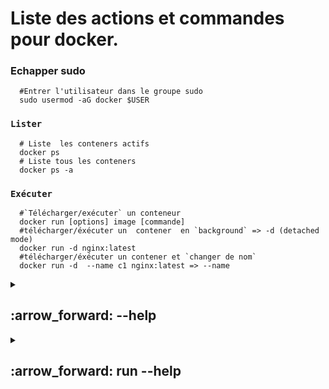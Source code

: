 #  Liste des actions et commandes pour docker.


###  Echapper sudo

      #Entrer l'utilisateur dans le groupe sudo
      sudo usermod -aG docker $USER

### `Lister`

      # Liste  les conteners actifs
      docker ps
      # Liste tous les conteners
      docker ps -a

### `Exécuter`

      #`Télécharger/exécuter` un conteneur
      docker run [options] image [commande]
      #télécharger/éxécuter un  contener  en `background` => -d (detached mode)
      docker run -d nginx:latest
      #télécharger/éxécuter un contener et `changer de nom`
      docker run -d  --name c1 nginx:latest => --name





































      
<details>
<summary>
<h2>
:arrow_forward: --help
</h2>
</summary>


# Docker 

## Commandes courantes

| Commande | Description                                       |
| -------- | ------------------------------------------------|
| `run`    | Crée et lance un nouveau conteneur à partir d’une image |
| `exec`   | Exécute une commande dans un conteneur en cours d’exécution |
| `ps`     | Liste les conteneurs                             |
| `build`  | Construit une image à partir d’un Dockerfile    |
| `bake`   | Construire à partir d’un fichier                 |
| `pull`   | Télécharge une image depuis un registre          |
| `push`   | Envoie une image vers un registre                 |
| `images` | Liste les images                                 |
| `login`  | Authentification auprès d’un registre            |
| `logout` | Déconnexion d’un registre                         |
| `search` | Recherche d’images sur Docker Hub                 |
| `version`| Affiche la version de Docker                      |
| `info`   | Affiche des informations globales sur le système |

## Commandes de gestion

| Commande  | Description                                    |
| --------- | ----------------------------------------------|
| `builder` | Gérer les builds                              |
| `buildx*` | Docker Buildx                                 |
| `compose*`| Docker Compose                               |
| `container`| Gérer les conteneurs                         |
| `context` | Gérer les contextes                           |
| `image`   | Gérer les images                              |
| `manifest`| Gérer les manifestes d’image Docker          |
| `network` | Gérer les réseaux                             |
| `plugin`  | Gérer les plugins                             |
| `system`  | Gérer Docker                                  |
| `trust`   | Gérer la confiance sur les images Docker     |
| `volume`  | Gérer les volumes                             |

## Commandes Swarm

| Commande | Description                                  |
| -------- | --------------------------------------------|
| `swarm`  | Gérer Docker Swarm                          |

## Autres commandes

| Commande  | Description                                     |
| --------- | -----------------------------------------------|
| `attach`  | Attacher les flux standard (entrée/sortie) à un conteneur en cours |
| `commit`  | Créer une nouvelle image à partir des modifications d’un conteneur  |
| `cp`      | Copier des fichiers/dossiers entre un conteneur et le système local |
| `create`  | Créer un nouveau conteneur                       |
| `diff`    | Inspecter les modifications sur le système de fichiers d’un conteneur |
| `events`  | Obtenir les événements en temps réel du serveur  |
| `export`  | Exporter le système de fichiers d’un conteneur en archive tar |
| `history` | Afficher l’historique d’une image               |
| `import`  | Importer le contenu d’une archive tar pour créer une image |
| `inspect` | Retourner des informations détaillées sur des objets Docker |
| `kill`    | Tuer un ou plusieurs conteneurs en cours        |
| `load`    | Charger une image à partir d’une archive tar ou de l'entrée standard |
| `logs`    | Récupérer les logs d’un conteneur                |
| `pause`   | Mettre en pause tous les processus d’un ou plusieurs conteneurs |
| `port`    | Lister les mappages de ports d’un conteneur     |
| `rename`  | Renommer un conteneur                            |
| `restart` | Redémarrer un ou plusieurs conteneurs           |
| `rm`      | Supprimer un ou plusieurs conteneurs            |
| `rmi`     | Supprimer une ou plusieurs images                |
| `save`    | Sauvegarder une ou plusieurs images dans une archive tar |
| `start`   | Démarrer un ou plusieurs conteneurs arrêtés     |
| `stats`   | Afficher en direct les statistiques d’utilisation des ressources d’un conteneur |
| `stop`    | Arrêter un ou plusieurs conteneurs en cours     |
| `tag`     | Créer une étiquette TARGET_IMAGE qui réfère à SOURCE_IMAGE |
| `top`     | Afficher les processus en cours dans un conteneur |
| `unpause` | Reprendre tous les processus mis en pause dans un ou plusieurs conteneurs |
| `update`  | Mettre à jour la configuration d’un ou plusieurs conteneurs |
| `wait`    | Bloquer jusqu’à ce qu’un ou plusieurs conteneurs s’arrêtent, puis afficher leur code de sortie |

## Options globales

| Option                     | Description                                                    |
| -------------------------- | --------------------------------------------------------------|
| `--config string`          | Emplacement des fichiers de configuration client (par défaut `"/home/sednal/.docker"`) |
| `-c, --context string`     | Nom du contexte à utiliser pour se connecter au démon (remplace la variable d’environnement DOCKER_HOST) |
| `-D, --debug`              | Activer le mode debug                                          |
| `-H, --host string`        | Socket du démon auquel se connecter                           |
| `-l, --log-level string`   | Niveau de journalisation ("debug", "info", "warn", "error", "fatal") (par défaut "info") |
| `--tls`                    | Utiliser TLS (impliqué par --tlsverify)                        |
| `--tlscacert string`       | Certificats CA de confiance (par défaut `"/home/sednal/.docker/ca.pem"`) |
| `--tlscert string`         | Chemin vers le certificat TLS (par défaut `"/home/sednal/.docker/cert.pem"`) |
| `--tlskey string`          | Chemin vers la clé TLS (par défaut `"/home/sednal/.docker/key.pem"`) |
| `--tlsverify`              | Utiliser TLS et vérifier le serveur distant                    |
| `-v, --version`            | Affiche la version et quitte                                   |

---


</details>



<details>
<summary>
<h2>
:arrow_forward: run --help
</h2>
</summary>

# Options courantes pour la commande `docker run`

| Option                         | Description                                                                                       |
| ------------------------------| -------------------------------------------------------------------------------------------------|
| `--add-host list`              | Ajouter une entrée personnalisée host:IP dans le fichier hosts du conteneur                      |
| `--annotation map`             | Ajouter une annotation au conteneur (transmise au runtime OCI) (par défaut map[])                |
| `-a, --attach list`            | Attacher STDIN, STDOUT ou STDERR                                                                 |
| `--blkio-weight uint16`        | Poids relatif du bloc IO (entre 10 et 1000, ou 0 pour désactiver) (par défaut 0)                 |
| `--blkio-weight-device list`   | Poids relatif IO pour un périphérique spécifique (par défaut [])                                 |
| `--cap-add list`               | Ajouter des capacités Linux au conteneur                                                        |
| `--cap-drop list`              | Retirer des capacités Linux du conteneur                                                        |
| `--cgroup-parent string`       | Cgroup parent optionnel pour le conteneur                                                       |
| `--cgroupns string`            | Namespace cgroup à utiliser : <br> - `host` : namespace du host <br> - `private` : namespace privé <br> - `""` : valeur par défaut du démon |
| `--cidfile string`             | Écrire l'ID du conteneur dans un fichier                                                        |
| `--cpu-period int`             | Limiter la période CPU CFS (scheduler)                                                          |
| `--cpu-quota int`              | Limiter le quota CPU CFS                                                                         |
| `--cpu-rt-period int`          | Limiter la période CPU temps réel (microsecondes)                                               |
| `--cpu-rt-runtime int`         | Limiter le temps CPU temps réel (microsecondes)                                                 |
| `-c, --cpu-shares int`         | Parts CPU relatives (poids)                                                                      |
| `--cpus decimal`               | Nombre de CPU à utiliser                                                                         |
| `--cpuset-cpus string`         | CPU autorisés (ex : `0-3`, `0,1`)                                                              |
| `--cpuset-mems string`         | MEMs autorisés (ex : `0-3`, `0,1`)                                                             |
| `-d, --detach`                 | Détacher le conteneur (lancer en arrière-plan)                                                 |
| `--detach-keys string`         | Remplacer la séquence de touches pour détacher                                                  |
| `--device list`                | Ajouter un périphérique du host au conteneur                                                    |
| `--device-cgroup-rule list`   | Ajouter une règle aux périphériques autorisés dans cgroup                                       |
| `--device-read-bps list`       | Limiter le débit de lecture (bytes/sec) d’un périphérique                                       |
| `--device-read-iops list`      | Limiter le nombre d’IOs de lecture par seconde                                                  |
| `--device-write-bps list`      | Limiter le débit d’écriture (bytes/sec)                                                        |
| `--device-write-iops list`     | Limiter le nombre d’IOs d’écriture par seconde                                                 |
| `--disable-content-trust`      | Désactiver la vérification des images (par défaut true)                                        |
| `--dns list`                   | Définir des serveurs DNS personnalisés                                                         |
| `--dns-option list`            | Options DNS                                                                                     |
| `--dns-search list`            | Domaines de recherche DNS personnalisés                                                        |
| `--domainname string`          | Nom de domaine NIS du conteneur                                                                |
| `--entrypoint string`          | Remplacer le ENTRYPOINT par défaut de l’image                                                  |
| `-e, --env list`               | Définir des variables d’environnement                                                          |
| `--env-file list`              | Lire des variables d’environnement depuis un fichier                                          |
| `--expose list`                | Exposer un ou plusieurs ports                                                                   |
| `--gpus gpu-request`           | Ajouter des GPU au conteneur (`all` pour tous les GPUs)                                        |
| `--group-add list`             | Ajouter des groupes supplémentaires                                                           |
| `--health-cmd string`          | Commande pour vérifier la santé du conteneur                                                  |
| `--health-interval duration`   | Intervalle entre chaque check (ms|s|m|h) (par défaut 0s)                                       |
| `--health-retries int`         | Nombre d’échecs consécutifs avant d’indiquer un état non sain                                 |
| `--health-start-interval duration` | Intervalle entre chaque check pendant la période de démarrage (par défaut 0s)            |
| `--health-start-period duration` | Période de démarrage avant de commencer le comptage des échecs (par défaut 0s)             |
| `--health-timeout duration`    | Durée maximale autorisée pour un check (par défaut 0s)                                        |
| `--help`                      | Afficher l’aide                                                                                |
| `-h, --hostname string`        | Nom d’hôte du conteneur                                                                         |
| `--init`                      | Lancer un init dans le conteneur pour gérer les signaux et processus zombies                  |
| `-i, --interactive`            | Garde STDIN ouvert même si non attaché                                                        |
| `--ip string`                 | Adresse IPv4 personnalisée (ex: 172.30.100.104)                                               |
| `--ip6 string`                | Adresse IPv6 personnalisée (ex: 2001:db8::33)                                                 |
| `--ipc string`                | Mode IPC à utiliser                                                                            |
| `--isolation string`          | Technologie d’isolation du conteneur                                                          |
| `--kernel-memory bytes`       | Limite mémoire noyau                                                                           |
| `-l, --label list`            | Ajouter des métadonnées (labels)                                                               |
| `--label-file list`           | Lire les labels depuis un fichier                                                             |
| `--link list`                 | Ajouter un lien vers un autre conteneur                                                       |
| `--link-local-ip list`        | Adresses link-local IPv4/IPv6 pour le conteneur                                               |
| `--log-driver string`         | Pilote de log à utiliser                                                                      |
| `--log-opt list`              | Options pour le pilote de log                                                                 |
| `--mac-address string`        | Adresse MAC du conteneur (ex: 92:d0:c6:0a:29:33)                                            |
| `-m, --memory bytes`          | Limite mémoire                                                                               |
| `--memory-reservation bytes`  | Limite douce de mémoire                                                                       |
| `--memory-swap bytes`         | Limite swap (mémoire + swap) : `-1` pour illimité                                           |
| `--memory-swappiness int`     | Ajuster le swappiness mémoire (0-100), défaut -1                                            |
| `--mount mount`               | Monter un système de fichiers                                                                |
| `--name string`               | Nommer le conteneur                                                                           |
| `--network network`           | Connecter le conteneur à un réseau                                                           |
| `--network-alias list`        | Ajouter un alias réseau                                                                       |
| `--no-healthcheck`            | Désactiver les vérifications HEALTHCHECK                                                     |
| `--oom-kill-disable`          | Désactiver l’OOM Killer                                                                      |
| `--oom-score-adj int`         | Ajuster la préférence OOM du host (-1000 à 1000)                                            |
| `--pid string`                | Namespace PID à utiliser                                                                     |
| `--pids-limit int`            | Limite du nombre de processus (-1 = illimité)                                               |
| `--platform string`           | Spécifier la plateforme si le serveur est multi-plateforme                                  |
| `--privileged`                | Donner des privilèges étendus au conteneur                                                  |
| `-p, --publish list`          | Publier un ou plusieurs ports du conteneur sur l’hôte                                      |
| `-P, --publish-all`           | Publier tous les ports exposés sur des ports aléatoires                                   |
| `--pull string`               | Tirer l’image avant de lancer (`always`, `missing`, `never`) (par défaut `missing`)         |
| `-q, --quiet`                 | Supprimer la sortie du pull                                                                  |
| `--read-only`                 | Monter le système de fichiers racine en lecture seule                                      |
| `--restart string`            | Politique de redémarrage à appliquer (par défaut `no`)                                     |
| `--rm`                       | Supprimer automatiquement le conteneur et ses volumes anonymes à l’arrêt                   |
| `--runtime string`            | Runtime à utiliser pour ce conteneur                                                       |
| `--security-opt list`         | Options de sécurité                                                                        |
| `--shm-size bytes`            | Taille de /dev/shm                                                                         |
| `--sig-proxy`                 | Proxy des signaux reçus vers le processus (par défaut true)                                |
| `--stop-signal string`        | Signal pour arrêter le conteneur                                                          |
| `--stop-timeout int`          | Timeout en secondes pour arrêter un conteneur                                            |
| `--storage-opt list`          | Options du driver de stockage                                                             |
| `--sysctl map`                | Options sysctl (par défaut map[])                                                         |
| `--tmpfs list`                | Monter un répertoire tmpfs                                                                |
| `-t, --tty`                   | Allouer un pseudo-TTY                                                                     |
| `--ulimit ulimit`             | Options ulimit (par défaut [])                                                            |
| `--use-api-socket`            | Monter la socket API Docker avec authentification requise                                |
| `-u, --user string`           | Utilisateur ou UID (format : `<nom|uid>[:<groupe|gid>]`)                                  |
| `--userns string`             | Namespace utilisateur à utiliser                                                         |
| `--uts string`                | Namespace UTS à utiliser                                                                  |
| `-v, --volume list`           | Monter un volume                                                                         |
| `--volume-driver string`      | Driver de volume optionnel                                                               |
| `--volumes-from list`         | Monter les volumes d’un ou plusieurs conteneurs                                          |
| `-w, --workdir string`        | Répertoire de travail dans le conteneur                                                 |












































</details>

